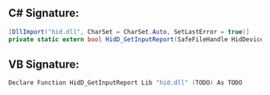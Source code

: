 
## C# Signature:
```cs
[DllImport("hid.dll", CharSet = CharSet.Auto, SetLastError = true)]
private static extern bool HidD_GetInputReport(SafeFileHandle HidDeviceObject, StringBuilder Buffer, uint BufferLength);
```

## VB Signature:
```cs
Declare Function HidD_GetInputReport Lib "hid.dll" (TODO) As TODO
```
